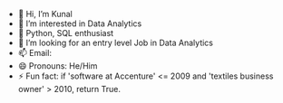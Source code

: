 - 👋 Hi, I’m Kunal
- 👀 I’m interested in Data Analytics
- 🌱 Python, SQL enthusiast
- 💞️ I’m looking for an entry level Job in Data Analytics
- 📫 Email: <private>
- 😄 Pronouns: He/Him
- ⚡ Fun fact: if 'software at Accenture' <= 2009 and 'textiles business owner' > 2010, return True.

<!---
kunal4118/kunal4118 is a ✨ special ✨ repository because its `README.md` (this file) appears on your GitHub profile.
You can click the Preview link to take a look at your changes.
--->
